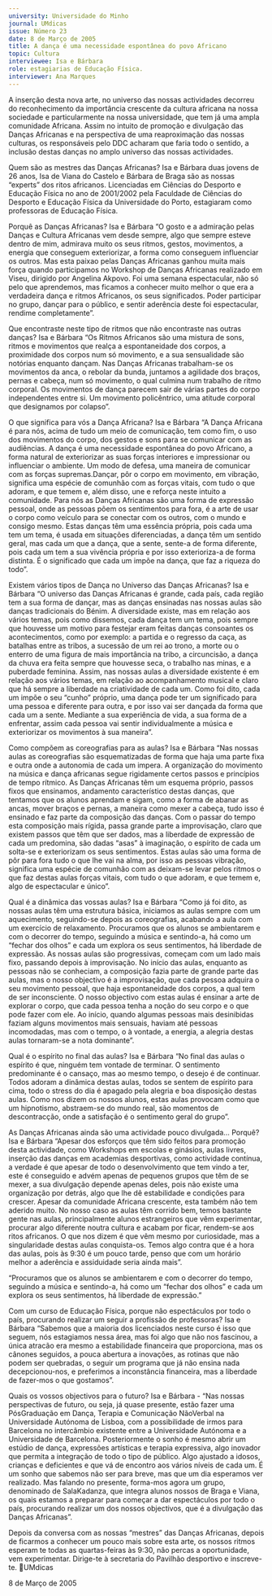 ```yaml
---
university: Universidade do Minho
journal: UMdicas
issue: Número 23
date: 8 de Março de 2005
title: A dança é uma necessidade espontânea do povo Africano
topic: Cultura
interviewee: Isa e Bárbara
role: estagiarias de Educação Física.
interviewer: Ana Marques
---
```


A inserção desta nova arte, no universo das 
nossas actividades decorreu do reconhecimento 
da importância crescente da cultura africana na 
nossa sociedade e particularmente na nossa 
universidade, que tem já uma ampla comunidade
Africana. Assim no intuito de promoção e
divulgação das Danças Africanas e na
perspectiva de uma reaproximação das nossas 
culturas, os responsáveis pelo DDC acharam que
faria todo o sentido, a inclusão destas danças no
amplo universo das nossas actividades. 


Quem são as mestres das Danças Africanas?
Isa e Bárbara duas jovens de 26 anos, Isa de Viana do
Castelo e Bárbara de Braga são as nossas “experts”
dos ritos africanos. Licenciadas em Ciências do
Desporto e Educação Física no ano de 2001/2002 pela
Faculdade de Ciências do Desporto e Educação Física
da Universidade do Porto, estagiaram como
professoras de Educação Física.


Porquê as Danças Africanas?
Isa e Bárbara “O gosto e a admiração pelas Danças e
Cultura Africanas vem desde sempre, algo que sempre
esteve dentro de mim, admirava muito os seus ritmos,
gestos, movimentos, a energia que conseguem
exteriorizar, a forma como conseguem influenciar os
outros. Mas esta paixao pelas Danças Africanas
ganhou muita mais força quando participamos no
Workshop de Danças Africanas realizado em Viseu,
dirigido por Angelina Akpovo. Foi uma semana
espectacular, não só pelo que aprendemos, mas
ficamos a conhecer muito melhor o que era a
verdadeira dança e ritmos Africanos, os seus
significados. Poder participar no grupo, dançar para o
público, e sentir aderência deste foi espectacular, rendime completamente”.


Que encontraste neste tipo de ritmos que não
encontraste nas outras danças?
Isa e Bárbara “Os Ritmos Africanos são uma mistura
de sons, ritmos e movimentos que realça a 
espontaneidade dos corpos, a proximidade dos corpos
num só movimento, e a sua sensualidade são notórias
enquanto dançam. Nas Danças Africanas trabalham-se
os movimentos da anca, o rebolar da bunda, juntamos a
agilidade dos braços, pernas e cabeça, num só
movimento, o qual culmina num trabalho de ritmo
corporal. Os movimentos de dança parecem sair de
várias partes do corpo independentes entre si. Um
movimento policêntrico, uma atitude corporal que
designamos por colapso”.


O que significa para vós a Dança Africana?
Isa e Bárbara “A Dança Africana é para nós, acima de
tudo um meio de comunicação, tem como fim, o uso dos
movimentos do corpo, dos gestos e sons para se
comunicar com as audiências. A dança é uma
necessidade espontânea do povo Africano, a forma
natural de exteriorizar as suas forças interiores e
impressionar ou influenciar o ambiente. Um modo de
defesa, uma maneira de comunicar com as forças
supremas.Dançar, pôr o corpo em movimento, em
vibração, significa uma espécie de comunhão com as
forças vitais, com tudo o que adoram, e que temem e,
além disso, une e reforça neste intuito a comunidade.
Para nós as Danças Africanas são uma forma de
expressão pessoal, onde as pessoas põem os
sentimentos para fora, é a arte de usar o corpo como
veículo para se conectar com os outros, com o mundo e
consigo mesmo. Estas danças têm uma essência
própria, pois cada uma tem um tema, é usada em 
situações diferenciadas, a dança têm um sentido geral,
mas cada um que a dança, que a sente, sente-a de 
forma diferente, pois cada um tem a sua vivência 
própria e por isso exterioriza-a de forma distinta. É o 
significado que cada um impõe na dança, que faz a
riqueza do todo”.


Existem vários tipos de Dança no Universo das
Danças Africanas?
Isa e Bárbara “O universo das Danças Africanas é
grande, cada país, cada região tem a sua forma de
dançar, mas as danças ensinadas nas nossas aulas
são danças tradicionais do Bénim. A diversidade
existe, mas em relação aos vários temas, pois como
dissemos, cada dança tem um tema, pois sempre que
houvesse um motivo para festejar eram feitas danças
consoantes os acontecimentos, como por exemplo: a
partida e o regresso da caça, as batalhas entre as
tribos, a sucessão de um rei ao trono, a morte ou o
enterro de uma figura de mais importância na tribo, a
circuncisão, a dança da chuva era feita sempre que
houvesse seca, o trabalho nas minas, e a puberdade
feminina. Assim, nas nossas aulas a diversidade
existente é em relação aos vários temas, em relação ao
acompanhamento musical e claro que há sempre a
liberdade na criatividade de cada um. Como foi dito,
cada um impõe o seu “cunho” próprio, uma dança pode
ter um significado para uma pessoa e diferente para
outra, e por isso vai ser dançada da forma que cada um
a sente. Mediante a sua experiência de vida, a sua
forma de a enfrentar, assim cada pessoa vai sentir
individualmente a música e exteriorizar os movimentos 
à sua maneira”.


Como compõem as coreografias para as aulas?
Isa e Bárbara “Nas nossas aulas as coreografias são
esquematizadas de forma que haja uma parte fixa e
outra onde a autonomia de cada um impera. A
organização do movimento na música e dança
africanas segue rigidamente certos passos e princípios
de tempo rítmico. As Danças Africanas têm um
esquema próprio, passos fixos que ensinamos,
andamento característico destas danças, que tentamos
que os alunos aprendam e sigam, como a forma de
abanar as ancas, mover braços e pernas, a maneira
como mexer a cabeça, tudo isso é ensinado e faz parte
da composição das danças. Com o passar do tempo
esta composição mais rígida, passa grande parte a
improvisação, claro que existem passos que têm que
ser dados, mas a liberdade de expressão de cada um
predomina, são dadas “asas” à imaginação, o espírito
de cada um solta-se e exteriorizam os seus
sentimentos. Estas aulas são uma forma de pôr para
fora tudo o que lhe vai na alma, por isso as pessoas
vibração, significa uma espécie de comunhão com as deixam-se levar pelos ritmos o que faz destas aulas
forças vitais, com tudo o que adoram, e que temem e, algo de espectacular e único”.


Qual é a dinâmica das vossas aulas?
Isa e Bárbara “Como já foi dito, as nossas aulas têm
uma estrutura básica, iniciamos as aulas sempre com
um aquecimento, seguindo-se depois as coreografias,
acabando a aula com um exercício de relaxamento.
Procuramos que os alunos se ambientarem e com o
decorrer do tempo, seguindo a música e sentindo-a, há
como um “fechar dos olhos” e cada um explora os seus
sentimentos, há liberdade de expressão. As nossas
aulas são progressivas, começam com um lado mais
fixo, passando depois à improvisação. No início das
aulas, enquanto as pessoas não se conheciam, a
composição fazia parte de grande parte das aulas, mas
o nosso objectivo é a improvisação, que cada pessoa
adquira o seu movimento pessoal, que haja
espontaneidade dos corpos, a qual tem de ser
inconsciente. O nosso objectivo com estas aulas é
ensinar a arte de explorar o corpo, que cada pessoa
tenha a noção do seu corpo e o que pode fazer com ele.
Ao início, quando algumas pessoas mais desinibidas
faziam alguns movimentos mais sensuais, haviam até
pessoas incomodadas, mas com o tempo, o à vontade,
a energia, a alegria destas aulas tornaram-se a nota
dominante”.


Qual é o espírito no final das aulas?
Isa e Bárbara “No final das aulas o espírito é que,
ninguém tem vontade de terminar. O sentimento
predominante é o cansaço, mas ao mesmo tempo, o
desejo é de continuar. Todos adoram a dinâmica destas
aulas, todos se sentem de espírito para cima, todo o
stress do dia é apagado pela alegria e boa disposição
destas aulas. Como nos dizem os nossos alunos, estas
aulas provocam como que um hipnotismo, abstraem-se
do mundo real, são momentos de descontracção, onde
a satisfação é o sentimento geral do grupo”.


As Danças Africanas ainda são uma actividade
pouco divulgada… Porquê?
Isa e Bárbara “Apesar dos esforços que têm sido feitos
para promoção desta actividade, como Workshops em
escolas e ginásios, aulas livres, inserção das danças
em academias desportivas, como actividade contínua,
a verdade é que apesar de todo o desenvolvimento que
tem vindo a ter, este é conseguido e advém apenas de
pequenos grupos que têm de se mexer, a sua
divulgação depende apenas deles, pois não existe uma
organização por detrás, algo que lhe dê estabilidade e
condições para crescer. Apesar da comunidade
Africana crescente, esta também não tem aderido
muito. No nosso caso as aulas têm corrido bem, temos
bastante gente nas aulas, principalmente alunos
estrangeiros que vêm experimentar, procurar algo
diferente noutra cultura e acabam por ficar, rendem-se
aos ritos africanos. O que nos dizem é que vêm mesmo
por curiosidade, mas a singularidade destas aulas
conquista-os. Temos algo contra que é a hora das
aulas, pois às 9:30 é um pouco tarde, penso que com
um horário melhor a aderência e assiduidade seria
ainda mais”.


“Procuramos que os
alunos se ambientarem e
com o decorrer do
tempo, seguindo a
música e sentindo-a, há
como um “fechar dos
olhos” e cada um
explora os seus
sentimentos, há
liberdade de expressão.”


Com um curso de Educação Física, porque não espectáculos por todo o país, procurando realizar um
seguir a profissão de professoras?
Isa e Bárbara “Sabemos que a maioria dos licenciados
neste curso é isso que seguem, nós estagiamos nessa 
área, mas foi algo que não nos fascinou, a única atracão
era mesmo a estabilidade financeira que proporciona,
mas os cânones seguidos, a pouca abertura a
inovações, as rotinas que não podem ser quebradas, o
seguir um programa que já não ensina nada
decepcionou-nos, e preferimos a inconstância
financeira, mas a liberdade de fazer-mos o que
gostamos”. 


Quais os vossos objectivos para o futuro?
Isa e Bárbara - “Nas nossas perspectivas de futuro, ou
seja, já quase presente, estão fazer uma PósGraduação em Dança, Terapia e Comunicação NãoVerbal na Universidade Autónoma de Lisboa, com a
possibilidade de irmos para Barcelona no intercâmbio
existente entre a Universidade Autónoma e a
Universidade de Barcelona. Posteriormente o sonho é
mesmo abrir um estúdio de dança, expressões
artísticas e terapia expressiva, algo inovador que
permita a integração de todo o tipo de público. Algo
ajustado a idosos, crianças e deficientes e que vá de
encontro aos vários níveis de cada um. É um sonho que
sabemos não ser para breve, mas que um dia
esperamos ver realizado. Mas falando no presente,
forma-mos agora um grupo, denominado de
SalaKadanza, que integra alunos nossos de Braga e
Viana, os quais estamos a preparar para começar a dar
espectáculos por todo o país, procurando realizar um
dos nossos objectivos, que é a divulgação das Danças
Africanas”.


Depois da conversa com as nossas “mestres” das
Danças Africanas, depois de ficarmos a conhecer um
pouco mais sobre esta arte, os nossos ritmos esperam
te todas as quartas-feiras às 9:30, não percas a
oportunidade, vem experimentar. Dirige-te à secretaria
do Pavilhão desportivo e inscreve-te. 
UMdicas


8 de Março de 2005














